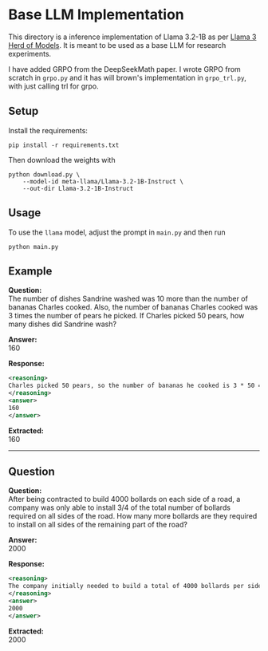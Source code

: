 # Base LLM Implementation

This directory is a inference implementation of Llama 3.2-1B as per [Llama 3 Herd of Models](https://arxiv.org/pdf/2407.21783). It is meant to be used as a base LLM for research experiments.

I have added GRPO from the DeepSeekMath paper. I wrote GRPO from scratch in `grpo.py` and it has will brown's implementation in `grpo_trl.py`, with just calling trl for grpo.

## Setup 

Install the requirements:

```
pip install -r requirements.txt
```

Then download the weights with

```
python download.py \
    --model-id meta-llama/Llama-3.2-1B-Instruct \
    --out-dir Llama-3.2-1B-Instruct
```

## Usage

To use the `llama` model, adjust the prompt in `main.py` and then run
```
python main.py
```
## Example

**Question:**  
The number of dishes Sandrine washed was 10 more than the number of bananas Charles cooked. Also, the number of bananas Charles cooked was 3 times the number of pears he picked. If Charles picked 50 pears, how many dishes did Sandrine wash?  

**Answer:**  
160  

**Response:**  
```xml
<reasoning>
Charles picked 50 pears, so the number of bananas he cooked is 3 * 50 = 150. Sandrine washed 10 more dishes than the number of bananas Charles cooked, so she washed 150 + 10 = 160 dishes.
</reasoning>
<answer>
160
</answer>
```

**Extracted:**  
160  

---

## Question  

**Question:**  
After being contracted to build 4000 bollards on each side of a road, a company was only able to install 3/4 of the total number of bollards required on all sides of the road. How many more bollards are they required to install on all sides of the remaining part of the road?  

**Answer:**  
2000  

**Response:**  
```xml
<reasoning>
The company initially needed to build a total of 4000 bollards per side, so the total number of bollards needed for both sides of the road would be 4000 x 2 = 8000 bollards. The company installed 3/4 of the required total, so they installed 8000 x 3/4 = 6000 bollards. Therefore, they need to install 8000 - 6000 = 2000 more bollards.
</reasoning>
<answer>
2000
</answer>
```

**Extracted:**  
2000  

